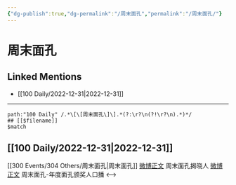 ```yaml
---
{"dg-publish":true,"dg-permalink":"/周末面孔","permalink":"/周末面孔/"}
---
```


# 周末面孔

## Linked Mentions
- [[100 Daily/2022-12-31\|2022-12-31]]


---

```expander
path:"100 Daily" /.*\[\[周末面孔\]\].*(?:\r?\n(?!\r?\n).*)*/
## [[$filename]]
$match
```
## [[100 Daily/2022-12-31\|2022-12-31]]
[[300 Events/304 Others/周末面孔\|周末面孔]]
[微博正文](https://m.weibo.cn/2286092114/4852739786155615) 周末面孔揭晓人
[微博正文](https://m.weibo.cn/2286092114/4852788599980957) 周末面孔-年度面孔颁奖人口播
<-->